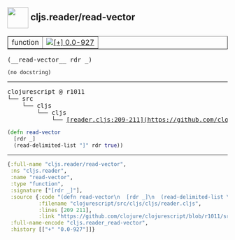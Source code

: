 ## <img width="48px" valign="middle" src="http://i.imgur.com/Hi20huC.png"> cljs.reader/read-vector

 <table border="1">
<tr>
<td>function</td>
<td><a href="https://github.com/cljsinfo/api-refs/tree/0.0-927"><img valign="middle" alt="[+] 0.0-927" src="https://img.shields.io/badge/+-0.0--927-lightgrey.svg"></a> </td>
</tr>
</table>

 <samp>
(__read-vector__ rdr _)<br>
</samp>

```
(no docstring)
```

---

 <pre>
clojurescript @ r1011
└── src
    └── cljs
        └── cljs
            └── <ins>[reader.cljs:209-211](https://github.com/clojure/clojurescript/blob/r1011/src/cljs/cljs/reader.cljs#L209-L211)</ins>
</pre>

```clj
(defn read-vector
  [rdr _]
  (read-delimited-list "]" rdr true))
```


---

```clj
{:full-name "cljs.reader/read-vector",
 :ns "cljs.reader",
 :name "read-vector",
 :type "function",
 :signature ["[rdr _]"],
 :source {:code "(defn read-vector\n  [rdr _]\n  (read-delimited-list \"]\" rdr true))",
          :filename "clojurescript/src/cljs/cljs/reader.cljs",
          :lines [209 211],
          :link "https://github.com/clojure/clojurescript/blob/r1011/src/cljs/cljs/reader.cljs#L209-L211"},
 :full-name-encode "cljs.reader_read-vector",
 :history [["+" "0.0-927"]]}

```
